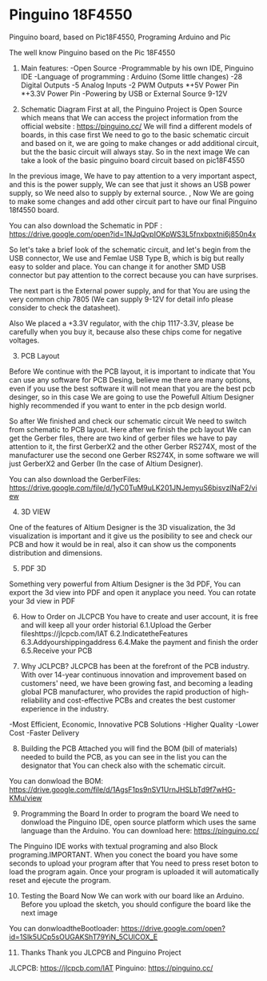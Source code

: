 # Pinguino 18F4550
Pinguino board, based on Pic18F4550, Programing Arduino and Pic

The well know Pinguino based on the Pic 18F4550

1. Main features:
  -Open Source
  -Programmable by his own IDE, Pinguino IDE
  -Language of programming : Arduino (Some little changes)
  -28 Digital Outputs
  -5 Analog Inputs
  -2 PWM Outputs
  *+5V Power Pin
  *+3.3V Power Pin
  -Powering by USB or External Source 9-12V

2. Schematic Diagram
  First at all, the Pinguino Project is Open Source which means that
  We can access the project information from the 
  official website : https://pinguino.cc/
  We will find a different models of boards, in this case first 
  We need to go to the basic schematic circuit and based on it, 
  we are going to make changes or add additional circuit, but the the basic circuit will always stay. 
  So in the next image We can take a look of the basic pinguino board circuit based on pic18F4550

  In the previous image, We have to pay attention to a very important aspect,
  and this is the power supply, We can see that just it shows an USB power supply, 
  so We need also to supply by external source. ,
  Now We are going to make some changes and add other circuit part to have our final Pinguino 18f4550 board.

  You can also download the Schematic in PDF :
  https://drive.google.com/open?id=1NJqQvpIOKpWS3L5fnxbpxtni6j850n4x

  So let's take a brief look of the schematic circuit, and let's begin from the USB connector, 
  We use and Femlae USB Type B, which is big but really easy to solder and place. 
  You can change it for another SMD USB connector but pay attention to the correct because you can have surprises.
  
  The next part is the External power supply, and for that You are using the very common chip 7805 
  (We can supply 9-12V for detail info please consider to check the datasheet).
  
  Also We placed a +3.3V regulator, with the chip 1117-3.3V, please be carefully 
  when you buy it, because also these chips come for negative voltages.
  
3. PCB Layout

  Before We continue with the PCB layout, it is important to indicate that You can use any software for PCB Desing,
  believe me there are many options, even if you use the best software it will not mean that you are the best pcb desinger,
  so in this case We are going to use the Powefull Altium Designer highly recommended if you want to enter in the pcb design world.

  So after We finished and check our schematic circuit We need to switch from schematic to PCB layout.
  Here after we finish the pcb layout We can get the Gerber files, there are two kind of gerber files we have to pay attention to it, 
  the first GerberX2 and the other Gerber RS274X, most of the manufacturer use the second one Gerber RS274X, 
  in some software we will just GerberX2 and Gerber (In the case of Altium Designer).

  You can also download the GerberFiles: 
  https://drive.google.com/file/d/1yC0TuM9uLK201JNJemyuS6bisvzlNaF2/view
  
4. 3D VIEW

  One of the features of Altium Designer is the 3D visualization, the 3d visualization is important and it give us the posibility
  to see and check our PCB and how it would be in real, also it can show us the components distribution and dimensions.
  
5. PDF 3D

  Something very powerful from Altium Designer is the 3d PDF, You can export the 3d view into PDF and open it anyplace you need. You can rotate your 3d view in PDF
  
6. How to Order on JLCPCB
   You have to create and user account, it is free and will keep all your order historial
  6.1.Upload the Gerber fileshttps://jlcpcb.com/IAT
  6.2.IndicatetheFeatures
  6.3.Addyourshippingaddress
  6.4.Make the payment and finish the order
  6.5.Receive your PCB

7. Why JCLPCB?
  JLCPCB has been at the forefront of the PCB industry. With over 14-year continuous innovation
  and improvement based on customers' need, we have been growing fast, and becoming a leading global PCB manufacturer,
  who provides the rapid production of high-reliability and cost-effective PCBs and creates the best customer experience in the industry.

  -Most Efficient, Economic, Innovative PCB Solutions
  -Higher Quality
  -Lower Cost
  -Faster Delivery

8. Building the PCB
  Attached you will find the BOM (bill of materials) needed to build the PCB, as you can see in the list 
  you can the designator that You can check also with the schematic circuit.

  You can donwload the BOM:
  https://drive.google.com/file/d/1AgsF1ps9nSV1UrnJHSLbTd9f7wHG-KMu/view
  
9. Programming the Board
  In order to program the board We need to donwload the Pinguino IDE, open source platform which uses the same language 
  than the Arduino. You can download here: https://pinguino.cc/
  
  The Pinguino IDE works with textual programing and also Block programing.IMPORTANT.
  When you conect the board you have some seconds to upload your program after that 
  You need to press reset boton to load the program again. Once your program is uploaded it will automatically reset and ejecute the program.
  
10. Testing the Board
  Now We can work with our board like an Arduino. Before you upload the sketch, you should configure the board like the next image

  You can donwloadtheBootloader:
  https://drive.google.com/open?id=1Slk5UCp5sOUGAKShT79YiN_5CUlCOX_E
  
11. Thanks
  Thank you JLCPCB and Pinguino Project
  
  JLCPCB: https://jlcpcb.com/IAT
  Pinguino: https://pinguino.cc/
